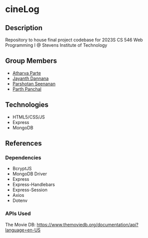 # cineLog

## Description

Repository to house final project codebase for 2023S CS 546 Web Programming I @ Stevens Institute of Technology

## Group Members

- [Atharva Parte](https://github.com/atharvaa9)
- [Jayanth Dannana](https://github.com/Djayanth15)
- [Parshotan Seenanan](https://github.com/parshsee)
- [Parth Panchal](https://github.com/parth-panchal)

## Technologies

- HTML5/CSS/JS
- Express
- MongoDB

## References

### Dependencies

- BcryptJS
- MongoDB Driver
- Express
- Express-Handlebars
- Express-Session
- Axios
- Dotenv

### APIs Used

The Movie DB: <https://www.themoviedb.org/documentation/api?language=en-US>

